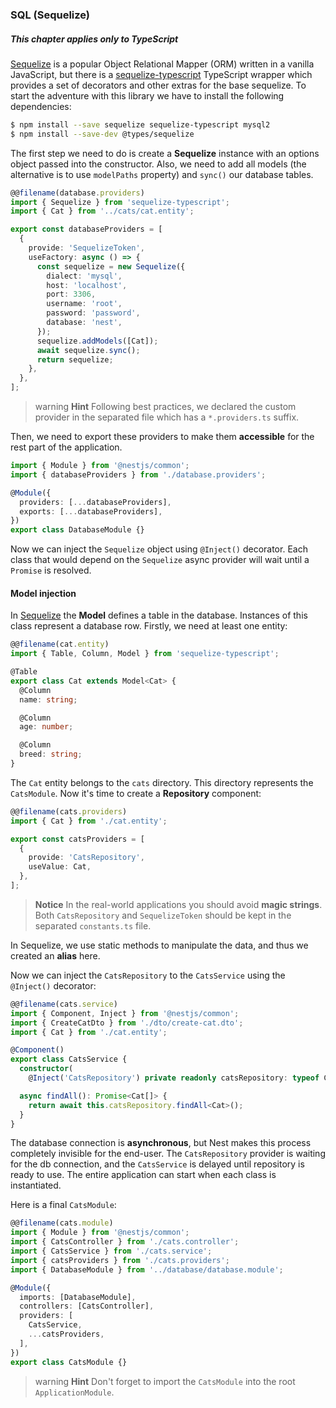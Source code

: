 ### SQL (Sequelize)

##### This chapter applies only to TypeScript

[Sequelize](https://github.com/sequelize/sequelize) is a popular Object Relational Mapper (ORM) written in a vanilla JavaScript, but there is a [sequelize-typescript](https://github.com/RobinBuschmann/sequelize-typescript) TypeScript wrapper which provides a set of decorators and other extras for the base sequelize. To start the adventure with this library we have to install the following dependencies:

```bash
$ npm install --save sequelize sequelize-typescript mysql2
$ npm install --save-dev @types/sequelize
```

The first step we need to do is create a **Sequelize** instance with an options object passed into the constructor. Also, we need to add all models (the alternative is to use `modelPaths` property) and `sync()` our database tables.

```typescript
@@filename(database.providers)
import { Sequelize } from 'sequelize-typescript';
import { Cat } from '../cats/cat.entity';

export const databaseProviders = [
  {
    provide: 'SequelizeToken',
    useFactory: async () => {
      const sequelize = new Sequelize({
        dialect: 'mysql',
        host: 'localhost',
        port: 3306,
        username: 'root',
        password: 'password',
        database: 'nest',
      });
      sequelize.addModels([Cat]);
      await sequelize.sync();
      return sequelize;
    },
  },
];
```

> warning **Hint** Following best practices, we declared the custom provider in the separated file which has a `*.providers.ts` suffix.

Then, we need to export these providers to make them **accessible** for the rest part of the application.

```typescript
import { Module } from '@nestjs/common';
import { databaseProviders } from './database.providers';

@Module({
  providers: [...databaseProviders],
  exports: [...databaseProviders],
})
export class DatabaseModule {}
```

Now we can inject the `Sequelize` object using `@Inject()` decorator. Each class that would depend on the `Sequelize` async provider will wait until a `Promise` is resolved.

#### Model injection

In [Sequelize](https://github.com/sequelize/sequelize) the **Model** defines a table in the database. Instances of this class represent a database row. Firstly, we need at least one entity:

```typescript
@@filename(cat.entity)
import { Table, Column, Model } from 'sequelize-typescript';

@Table
export class Cat extends Model<Cat> {
  @Column
  name: string;

  @Column
  age: number;

  @Column
  breed: string;
}
```

The `Cat` entity belongs to the `cats` directory. This directory represents the `CatsModule`. Now it's time to create a **Repository** component:

```typescript
@@filename(cats.providers)
import { Cat } from './cat.entity';

export const catsProviders = [
  {
    provide: 'CatsRepository',
    useValue: Cat,
  },
];
```

> **Notice** In the real-world applications you should avoid **magic strings**. Both `CatsRepository` and `SequelizeToken` should be kept in the separated `constants.ts` file.

In Sequelize, we use static methods to manipulate the data, and thus we created an **alias** here.

Now we can inject the `CatsRepository` to the `CatsService` using the `@Inject()` decorator:

```typescript
@@filename(cats.service)
import { Component, Inject } from '@nestjs/common';
import { CreateCatDto } from './dto/create-cat.dto';
import { Cat } from './cat.entity';

@Component()
export class CatsService {
  constructor(
    @Inject('CatsRepository') private readonly catsRepository: typeof Cat) {}

  async findAll(): Promise<Cat[]> {
    return await this.catsRepository.findAll<Cat>();
  }
}
```

The database connection is **asynchronous**, but Nest makes this process completely invisible for the end-user. The `CatsRepository` provider is waiting for the db connection, and the `CatsService` is delayed until repository is ready to use. The entire application can start when each class is instantiated.

Here is a final `CatsModule`:

```typescript
@@filename(cats.module)
import { Module } from '@nestjs/common';
import { CatsController } from './cats.controller';
import { CatsService } from './cats.service';
import { catsProviders } from './cats.providers';
import { DatabaseModule } from '../database/database.module';

@Module({
  imports: [DatabaseModule],
  controllers: [CatsController],
  providers: [
    CatsService,
    ...catsProviders,
  ],
})
export class CatsModule {}
```

> warning **Hint** Don't forget to import the `CatsModule` into the root `ApplicationModule`.
